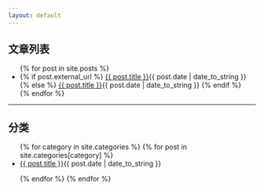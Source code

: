 ```yaml
---
layout: default
---
```


<h2 id="top-title">文章列表</h2>
<ul>
{% for post in site.posts %}
  <li class="post-{{ post.category }}">
  {% if post.external_url %}
    <a href="{{ post.url }}">{{ post.title }}</a><abbr>{{ post.date | date_to_string }}</abbr>
  {% else %}
    <a href="{{ post.url }}">{{ post.title }}</a><abbr>{{ post.date | date_to_string }}</abbr>
  {% endif %}
  </li>
{% endfor %}
</ul>

---

<h2 id="top-title">分类</h2>
<ul>
{% for category in site.categories %}
  {% for post in site.categories[category] %}
    <li class="">
      <a href="{{ post.url }}">{{ post.title }}</a><abbr>{{ post.date | date_to_string }}</abbr>
    </li>
    
  {% endfor %}
{% endfor %}
</ul>